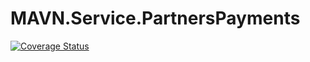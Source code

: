 # MAVN.Service.PartnersPayments

[![Coverage Status](https://coveralls.io/repos/github/OpenMAVN/MAVN.Service.PartnersPayments/badge.svg?branch=master)](https://coveralls.io/github/OpenMAVN/MAVN.Service.PartnersPayments?branch=master)